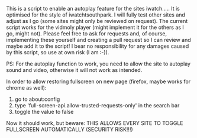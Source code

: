 This is a script to enable an autoplay feature for the sites iwatch..... It is optimised for the style of iwatchtsouthpark. I will fully test other sites and adjust as I go (some sites might only be reviewed on request).
The current script works for the vidmoly player (might implement it for the others as I go, might not).
Please feel free to ask for requests and, of course, implementing these yourself and creating a pull request so I can review and maybe add it to the script!
I bear no responsibility for any damages caused by this script, so use at own risk (I am :-)).


PS: For the autoplay function to work, you need to allow the site to autoplay sound and video, otherwise it will not work as intended.

In order to allow restoring fullscreen on new page (firefox, maybe works for chrome as well):

1. go to about:config
2. type 'full-screen-api.allow-trusted-requests-only' in the search bar
3. toggle the value to false

Now it should work, but beware: THIS ALLOWS EVERY SITE TO TOGGLE FULLSCREEN AUTOMATICALLY (SECURITY RISK!!!)
